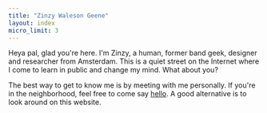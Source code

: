 ```yaml
---
title: "Zinzy Waleson Geene"
layout: index
micro_limit: 3
---
```

Heya pal, glad you're here. I'm Zinzy, a human, former band geek, designer and researcher from Amsterdam. This is a quiet street on the Internet where I come to learn in public and change my mind. What about you?

The best way to get to know me is by meeting with me personally. If you're in the neighborhood, feel free to come say [hello](/hello). A good alternative is to look around on this website. 